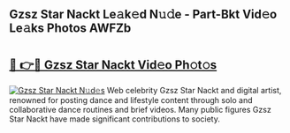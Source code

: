 ## Gzsz Star Nackt Le𝚊k𝚎d N𝚞𝚍e - Part-Bkt Vid𝚎o Le𝚊ks Photos AWFZb

# <h2><a href="http://fb00at.evod.top/?m=Gzsz+Star+Nackt">🔗 👉🔴 Gzsz Star Nackt Vid𝚎o Ph𝚘t𝚘s</a></h2>

[![Gzsz Star Nackt N𝚞d𝚎s](https://i.imgur.com/8V9OHl7.gif)](http://fb00at.evod.top/?m=Gzsz+Star+Nackt)
Web celebrity Gzsz Star Nackt and digital artist, renowned for posting dance and lifestyle content through solo and collaborative dance routines and brief videos. Many public figures Gzsz Star Nackt have made significant contributions to society. 
